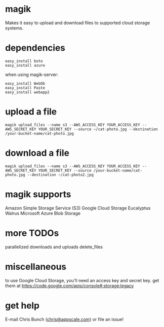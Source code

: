 magik
==============

Makes it easy to upload and download files to supported cloud storage systems.

dependencies
==============
```
easy_install boto
easy_install azure
```

when using magik-server:
```
easy_install WebOb
easy_install Paste
easy_install webapp2
```

upload a file
==============
```
magik upload_files --name s3 --AWS_ACCESS_KEY YOUR_ACCESS_KEY --AWS_SECRET_KEY YOUR_SECRET_KEY --source ~/cat-photo.jpg --destination /your-bucket-name/cat-photo.jpg
```

download a file
==============
```
magik upload_files --name s3 --AWS_ACCESS_KEY YOUR_ACCESS_KEY --AWS_SECRET_KEY YOUR_SECRET_KEY --source /your-bucket-name/cat-photo.jpg --destination ~/cat-photo2.jpg
```

magik supports
==============
Amazon Simple Storage Service (S3)
Google Cloud Storage
Eucalyptus Walrus
Microsoft Azure Blob Storage

more TODOs
==============
parallelized downloads and uploads
delete_files

miscellaneous
==============
to use Google Cloud Storage, you'll need an access key and secret key. get them at https://code.google.com/apis/console#:storage:legacy

get help
==============
E-mail Chris Bunch (chris@appscale.com) or file an issue!
